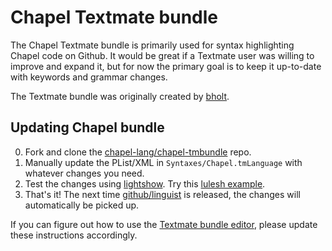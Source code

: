 Chapel Textmate bundle
======================

The Chapel Textmate bundle is primarily used for syntax highlighting Chapel
code on Github. It would be great if a Textmate user was willing to improve and
expand it, but for now the primary goal is to keep it up-to-date with keywords
and grammar changes.

The Textmate bundle was originally created by [bholt][0].

[0]: https://github.com/bholt

Updating Chapel bundle
----------------------

0. Fork and clone the [chapel-lang/chapel-tmbundle][1] repo.
0. Manually update the PList/XML in `Syntaxes/Chapel.tmLanguage` with whatever
   changes you need.
0. Test the changes using [lightshow][4]. Try this [lulesh example][5].
0. That's it! The next time [github/linguist][2] is released, the changes will
   automatically be picked up.

[1]: https://github.com/chapel-lang/chapel-tmbundle
[2]: https://github.com/github/linguist
[4]: https://github-lightshow.herokuapp.com/
[5]: https://github-lightshow.herokuapp.com/?utf8=%E2%9C%93&scope=from-url&grammar_url=https%3A%2F%2Fgithub.com%2Fthomasvandoren%2Fchapel-tmbundle%2Fblob%2Fmaster%2FSyntaxes%2FChapel.tmLanguage&grammar_text=&code_source=from-url&code_url=https%3A%2F%2Fgithub.com%2Fchapel-lang%2Fchapel%2Fblob%2Fmaster%2Ftest%2Frelease%2Fexamples%2Fbenchmarks%2Flulesh%2Flulesh.chpl&code=

If you can figure out how to use the [Textmate bundle editor][3], please update
these instructions accordingly.

[3]: https://manual.macromates.com/en/bundles
